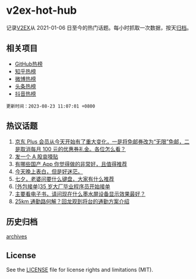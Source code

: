 # v2ex-hot-hub

 记录[V2EX](https://www.v2ex.com/)从 2021-01-06 日至今的热门话题。每小时抓取一次数据，按天[归档](archives)。
 
 ## 相关项目

- [GitHub热榜](https://github.com/lonnyzhang423/github-hot-hub)
- [知乎热榜](https://github.com/lonnyzhang423/zhihu-hot-hub)
- [微博热榜](https://github.com/lonnyzhang423/weibo-hot-hub)
- [头条热榜](https://github.com/lonnyzhang423/toutiao-hot-hub)
- [抖音热榜](https://github.com/lonnyzhang423/douyin-hot-hub)


 `更新时间：2023-08-23 11:07:01 +0800`

## 热议话题

1. [京东 Plus 会员从今天开始有了重大变化，一是将免邮券改为“无限”免邮，二是取消每月 100 元的优惠券礼金。各位怎么看？](https://www.v2ex.com/t/967520)
1. [发一个 A 股哀嚎贴](https://www.v2ex.com/t/967309)
1. [有哪些国产 App 你觉得做的非常好，且值得推荐](https://www.v2ex.com/t/967401)
1. [今天晚上表白，但是好迷茫。](https://www.v2ex.com/t/967329)
1. [七夕，老婆问要什么键盘，大家有什么推荐](https://www.v2ex.com/t/967319)
1. [[外包接单]35 岁大厂毕业程序员开始接单](https://www.v2ex.com/t/967313)
1. [主要看电子书，请问现在什么墨水屏设备显示效果最好？](https://www.v2ex.com/t/967360)
1. [25km 通勤路何解？回龙观到将台的通勤方案介绍](https://www.v2ex.com/t/967321)

## 历史归档

[archives](archives)

## License

See the [LICENSE](LICENSE) file for license rights and limitations (MIT).
